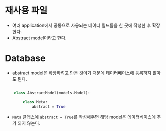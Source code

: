 # 재사용 파일
- 여러 application에서 공통으로 사용되는 데이터 필드들을 한 곳에 작성한 후 확장한다.
- Abstract model이라고 한다.

# Database
- abstract model은 확장하려고 만든 것이기 때문에 데이터베이스에 등록하지 않아도 된다.
```python

    class AbstractModel(models.Model):

        class Meta:
            abstract = True

```
- `Meta` 클래스에 `abstract = True`를 작성해주면 해당 model은 데이터베이스에 추가 되지 않는다.